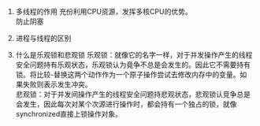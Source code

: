 1. 多线程的作用
充份利用CPU资源，发挥多核CPU的优势。  
防止阴塞

1. 进程与线程的区别

1. 什么是乐观锁和悲观锁
乐观锁：就像它的名字一样，对于并发操作产生的线程安全问题持有乐观状态，乐观锁认为竟争不总是会发生的。因此它不需要持有锁。将比较-替换这两个动作作为一个原子操作尝试去修改内存中的变量。如果失败则表示发生冲突。   
悲观锁：对于并发间操作产生的线程安全问题持悲观状态，悲观锁认竞争总是会发生，因此每次对某个次源进行操作时，都会持有一个独占的锁，就像synchronized直接上锁操作对象。
